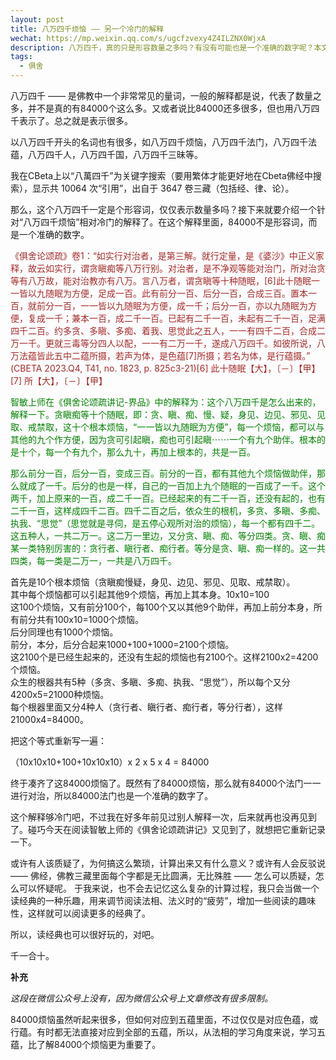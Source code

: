 ```yaml
---
layout: post
title: 八万四千烦恼 —— 另一个冷门的解释
wechat: https://mp.weixin.qq.com/s/ugcfzvexy4Z4ILZNX0WjxA
description: 八万四千，真的只是形容数量之多吗？有没有可能也是一个准确的数字呢？本文就介绍了这个相对冷门的解释，但也非常有趣，不是吗？！
tags:
  - 俱舍
---
```


八万四千 —— 是佛教中一个非常常见的量词，一般的解释都是说，代表了数量之多，并不是真的有84000个这么多。又或者说比84000还多很多，但也用八万四千表示了。总之就是表示很多。

以八万四千开头的名词也有很多，如八万四千烦恼，八万四千法门，八万四千法蕴，八万四千人，八万四千国，八万四千三昧等。

我在CBeta上以“八萬四千”为关键字搜索（要用繁体才能更好地在Cbeta佛经中搜索），显示共 10064 次“引用”，出自于 3647 卷三藏（包括经、律、论）。

那么，这个八万四千一定是个形容词，仅仅表示数量多吗？接下来就要介绍一个针对“八万四千烦恼”相对冷门的解释了。在这个解释里面，84000不是形容词，而是一个准确的数字。  

<span style="color:brown">《俱舍论颂疏》卷1：“如实行对治者，是第三解。就行定量，是《婆沙》中正义家释，故云如实行，谓贪瞋痴等八万行别。对治者，是不净观等能对治门，所对治贪等有八万故，能对治教亦有八万。言八万者，谓贪瞋等十种随眠，\[6\]此十随眠一一皆以九随眠为方便，足成一百。此有前分一百、后分一百，合成三百。置本一百，就前分一百，一一皆以九随眠为方便，成一千；后分一百，亦以九随眠为方便，复成一千；兼本一百，成二千一百。已起有二千一百，未起有二千一百，足满四千二百。约多贪、多瞋、多痴、着我、思觉此之五人，一一有四千二百，合成二万一千。更就三毒等分四人以配，一一有二万一千，遂成八万四千。如彼所说，八万法蕴皆此五中二蕴所摄，若声为体，是色蕴\[7\]所摄；若名为体，是行蕴摄。” (CBETA 2023.Q4, T41, no. 1823, p. 825c3-21)\[6\] 此十随眠【大】，〔－〕【甲】　\[7\] 所【大】，〔－〕【甲】　

<span style="color:green">智敏上师在《俱舍论颂疏讲记-界品》中的解释为：这个八万四千是怎么出来的，解释一下。贪瞋痴等十个随眠，即：贪、瞋、痴、慢、疑，身见、边见、邪见、见取、戒禁取，这十个根本烦恼，“一一皆以九随眠为方便”，每一个烦恼，都可以与其他的九个作方便，因为贪可引起瞋，痴也可引起瞋⋯⋯一个有九个助伴。根本的是十个，每一个有九个，那么九十，再加上根本的，共是一百。

<span style="color:green">那么前分一百，后分一百，变成三百。前分的一百，都有其他九个烦恼做助伴，那么就成了一千。后分的也是一样，自己的一百加上九个随眠的一百成了一千。这个两千，加上原来的一百，成二千一百。已经起来的有二千一百，还没有起的，也有二千一百，这样成四千二百。四千二百之后，依众生的根机，多贪、多瞋、多痴、执我、“思觉”（思觉就是寻伺，是五停心观所对治的烦恼），每一个都有四千二。这五种人，一共二万一。这二万一里边，又分贪、瞋、痴、等分四类。贪、瞋、痴某一类特别厉害的：贪行者、瞋行者、痴行者。等分是贪、瞋、痴一样的。这一共四类，每一类是二万一，一共是八万四千。

首先是10个根本烦恼（贪瞋痴慢疑，身见、边见、邪见、见取、戒禁取）。  
其中每个烦恼都可以引起其他9个烦恼，再加上其本身。10x10=100  
这100个烦恼，又有前分100个，每100个又以其他9个助伴，再加上前分本身，所有前分共有100x10=1000个烦恼。  
后分同理也有1000个烦恼。  
前分，本分，后分合起来1000+100+1000=2100个烦恼。  
这2100个是已经生起来的，还没有生起的烦恼也有2100个。这样2100x2=4200个烦恼。  
众生的根器共有5种（多贪、多瞋、多痴、执我、“思觉”），所以每个又分4200x5=21000种烦恼。  
每个根器里面又分4种人（贪行者、瞋行者、痴行者，等分行者），这样21000x4=84000。

把这个等式重新写一遍：  

（10x10x10+100+10x10x10）x 2 x 5 x 4 = 84000

终于凑齐了这84000烦恼了。既然有了84000烦恼，那么就有84000个法门一一进行对治，所以84000法门也是一个准确的数字了。  

这个解释够冷门吧，不过我在好多年前见过别人解释一次，后来就再也没再见到了。碰巧今天在阅读智敏上师的《俱舍论颂疏讲记》又见到了，就想把它重新记录一下。

或许有人该质疑了，为何搞这么繁琐，计算出来又有什么意义？或许有人会反驳说 —— 佛经，佛教三藏里面每个字都是无比圆满，无比殊胜 —— 怎么可以质疑，怎么可以怀疑呢。 于我来说，也不会去记忆这么复杂的计算过程，我只会当做一个读经典的一种乐趣，用来调节阅读法相、法义时的“疲劳”，增加一些阅读的趣味性，这样就可以阅读更多的经典了。  

所以，读经典也可以很好玩的，对吧。  

千一合十。

**补充**

*这段在微信公众号上没有，因为微信公众号上文章修改有很多限制。*

84000烦恼虽然听起来很多，但如何对应到五蕴里面，不过仅仅是对应色蕴，或行蕴。有时都无法直接对应到全部的五蕴，所以，从法相的学习角度来说，学习五蕴，比了解84000个烦恼更为重要了。

